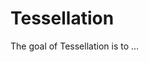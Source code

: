 
<!-- README.md is generated from README.Rmd. Please edit that file -->

# Tessellation

<!-- badges: start -->
<!-- badges: end -->

The goal of Tessellation is to …
